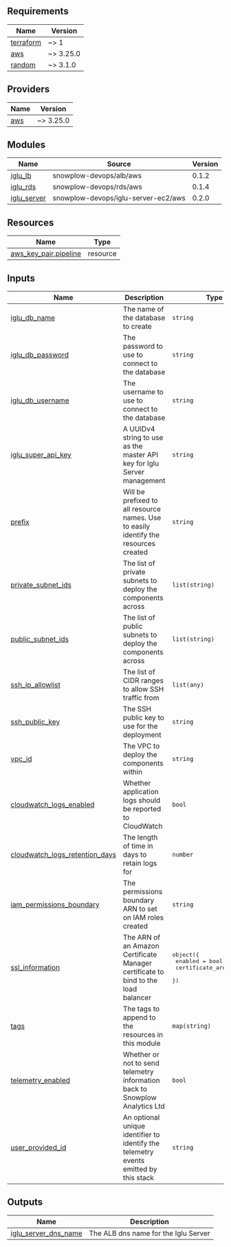 ## Requirements

| Name | Version |
|------|---------|
| <a name="requirement_terraform"></a> [terraform](#requirement\_terraform) | ~> 1 |
| <a name="requirement_aws"></a> [aws](#requirement\_aws) | ~> 3.25.0 |
| <a name="requirement_random"></a> [random](#requirement\_random) | ~> 3.1.0 |

## Providers

| Name | Version |
|------|---------|
| <a name="provider_aws"></a> [aws](#provider\_aws) | ~> 3.25.0 |

## Modules

| Name | Source | Version |
|------|--------|---------|
| <a name="module_iglu_lb"></a> [iglu\_lb](#module\_iglu\_lb) | snowplow-devops/alb/aws | 0.1.2 |
| <a name="module_iglu_rds"></a> [iglu\_rds](#module\_iglu\_rds) | snowplow-devops/rds/aws | 0.1.4 |
| <a name="module_iglu_server"></a> [iglu\_server](#module\_iglu\_server) | snowplow-devops/iglu-server-ec2/aws | 0.2.0 |

## Resources

| Name | Type |
|------|------|
| [aws_key_pair.pipeline](https://registry.terraform.io/providers/hashicorp/aws/latest/docs/resources/key_pair) | resource |

## Inputs

| Name | Description | Type | Default | Required |
|------|-------------|------|---------|:--------:|
| <a name="input_iglu_db_name"></a> [iglu\_db\_name](#input\_iglu\_db\_name) | The name of the database to create | `string` | n/a | yes |
| <a name="input_iglu_db_password"></a> [iglu\_db\_password](#input\_iglu\_db\_password) | The password to use to connect to the database | `string` | n/a | yes |
| <a name="input_iglu_db_username"></a> [iglu\_db\_username](#input\_iglu\_db\_username) | The username to use to connect to the database | `string` | n/a | yes |
| <a name="input_iglu_super_api_key"></a> [iglu\_super\_api\_key](#input\_iglu\_super\_api\_key) | A UUIDv4 string to use as the master API key for Iglu Server management | `string` | n/a | yes |
| <a name="input_prefix"></a> [prefix](#input\_prefix) | Will be prefixed to all resource names. Use to easily identify the resources created | `string` | n/a | yes |
| <a name="input_private_subnet_ids"></a> [private\_subnet\_ids](#input\_private\_subnet\_ids) | The list of private subnets to deploy the components across | `list(string)` | n/a | yes |
| <a name="input_public_subnet_ids"></a> [public\_subnet\_ids](#input\_public\_subnet\_ids) | The list of public subnets to deploy the components across | `list(string)` | n/a | yes |
| <a name="input_ssh_ip_allowlist"></a> [ssh\_ip\_allowlist](#input\_ssh\_ip\_allowlist) | The list of CIDR ranges to allow SSH traffic from | `list(any)` | n/a | yes |
| <a name="input_ssh_public_key"></a> [ssh\_public\_key](#input\_ssh\_public\_key) | The SSH public key to use for the deployment | `string` | n/a | yes |
| <a name="input_vpc_id"></a> [vpc\_id](#input\_vpc\_id) | The VPC to deploy the components within | `string` | n/a | yes |
| <a name="input_cloudwatch_logs_enabled"></a> [cloudwatch\_logs\_enabled](#input\_cloudwatch\_logs\_enabled) | Whether application logs should be reported to CloudWatch | `bool` | `true` | no |
| <a name="input_cloudwatch_logs_retention_days"></a> [cloudwatch\_logs\_retention\_days](#input\_cloudwatch\_logs\_retention\_days) | The length of time in days to retain logs for | `number` | `7` | no |
| <a name="input_iam_permissions_boundary"></a> [iam\_permissions\_boundary](#input\_iam\_permissions\_boundary) | The permissions boundary ARN to set on IAM roles created | `string` | `""` | no |
| <a name="input_ssl_information"></a> [ssl\_information](#input\_ssl\_information) | The ARN of an Amazon Certificate Manager certificate to bind to the load balancer | <pre>object({<br>    enabled         = bool<br>    certificate_arn = string<br>  })</pre> | <pre>{<br>  "certificate_arn": "",<br>  "enabled": false<br>}</pre> | no |
| <a name="input_tags"></a> [tags](#input\_tags) | The tags to append to the resources in this module | `map(string)` | `{}` | no |
| <a name="input_telemetry_enabled"></a> [telemetry\_enabled](#input\_telemetry\_enabled) | Whether or not to send telemetry information back to Snowplow Analytics Ltd | `bool` | `true` | no |
| <a name="input_user_provided_id"></a> [user\_provided\_id](#input\_user\_provided\_id) | An optional unique identifier to identify the telemetry events emitted by this stack | `string` | `""` | no |

## Outputs

| Name | Description |
|------|-------------|
| <a name="output_iglu_server_dns_name"></a> [iglu\_server\_dns\_name](#output\_iglu\_server\_dns\_name) | The ALB dns name for the Iglu Server |
